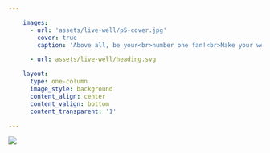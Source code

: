 ```yaml
---

    images:
      - url: 'assets/live-well/p5-cover.jpg'
        cover: true
        caption: 'Above all, be your<br>number one fan!<br>Make your wellbeing<br>your priority...'

      - url: assets/live-well/heading.svg

    layout:
      type: one-column
      image_style: background
      content_align: center
      content_valign: bottom
      content_transparent: '1'

---
```


<img class="heading" src="assets/live-well/heading.svg" data-media-id="images:2">
